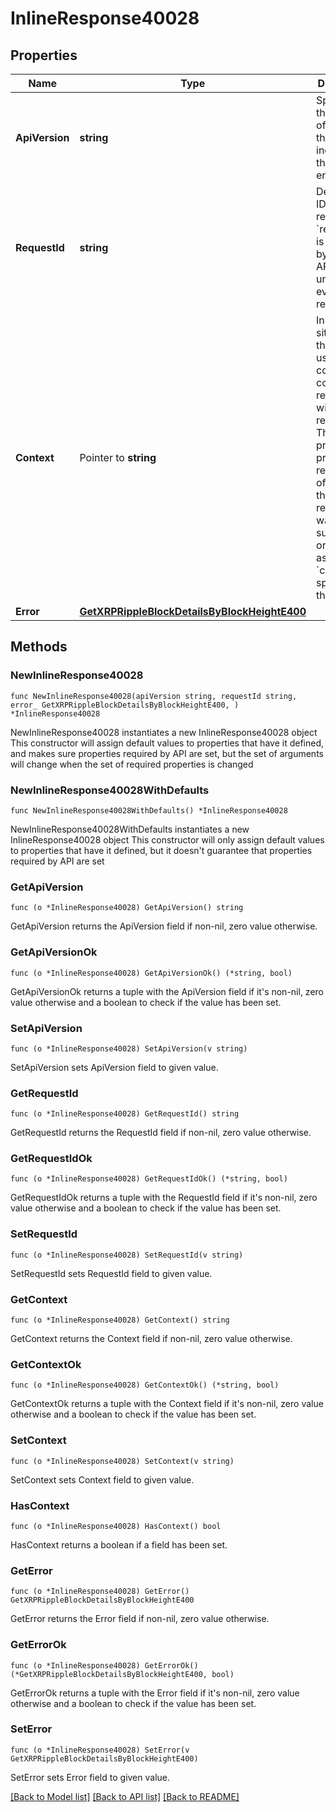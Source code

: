 # InlineResponse40028

## Properties

Name | Type | Description | Notes
------------ | ------------- | ------------- | -------------
**ApiVersion** | **string** | Specifies the version of the API that incorporates this endpoint. | 
**RequestId** | **string** | Defines the ID of the request. The &#x60;requestId&#x60; is generated by Crypto APIs and it&#39;s unique for every request. | 
**Context** | Pointer to **string** | In batch situations the user can use the context to correlate responses with requests. This property is present regardless of whether the response was successful or returned as an error. &#x60;context&#x60; is specified by the user. | [optional] 
**Error** | [**GetXRPRippleBlockDetailsByBlockHeightE400**](GetXRPRippleBlockDetailsByBlockHeightE400.md) |  | 

## Methods

### NewInlineResponse40028

`func NewInlineResponse40028(apiVersion string, requestId string, error_ GetXRPRippleBlockDetailsByBlockHeightE400, ) *InlineResponse40028`

NewInlineResponse40028 instantiates a new InlineResponse40028 object
This constructor will assign default values to properties that have it defined,
and makes sure properties required by API are set, but the set of arguments
will change when the set of required properties is changed

### NewInlineResponse40028WithDefaults

`func NewInlineResponse40028WithDefaults() *InlineResponse40028`

NewInlineResponse40028WithDefaults instantiates a new InlineResponse40028 object
This constructor will only assign default values to properties that have it defined,
but it doesn't guarantee that properties required by API are set

### GetApiVersion

`func (o *InlineResponse40028) GetApiVersion() string`

GetApiVersion returns the ApiVersion field if non-nil, zero value otherwise.

### GetApiVersionOk

`func (o *InlineResponse40028) GetApiVersionOk() (*string, bool)`

GetApiVersionOk returns a tuple with the ApiVersion field if it's non-nil, zero value otherwise
and a boolean to check if the value has been set.

### SetApiVersion

`func (o *InlineResponse40028) SetApiVersion(v string)`

SetApiVersion sets ApiVersion field to given value.


### GetRequestId

`func (o *InlineResponse40028) GetRequestId() string`

GetRequestId returns the RequestId field if non-nil, zero value otherwise.

### GetRequestIdOk

`func (o *InlineResponse40028) GetRequestIdOk() (*string, bool)`

GetRequestIdOk returns a tuple with the RequestId field if it's non-nil, zero value otherwise
and a boolean to check if the value has been set.

### SetRequestId

`func (o *InlineResponse40028) SetRequestId(v string)`

SetRequestId sets RequestId field to given value.


### GetContext

`func (o *InlineResponse40028) GetContext() string`

GetContext returns the Context field if non-nil, zero value otherwise.

### GetContextOk

`func (o *InlineResponse40028) GetContextOk() (*string, bool)`

GetContextOk returns a tuple with the Context field if it's non-nil, zero value otherwise
and a boolean to check if the value has been set.

### SetContext

`func (o *InlineResponse40028) SetContext(v string)`

SetContext sets Context field to given value.

### HasContext

`func (o *InlineResponse40028) HasContext() bool`

HasContext returns a boolean if a field has been set.

### GetError

`func (o *InlineResponse40028) GetError() GetXRPRippleBlockDetailsByBlockHeightE400`

GetError returns the Error field if non-nil, zero value otherwise.

### GetErrorOk

`func (o *InlineResponse40028) GetErrorOk() (*GetXRPRippleBlockDetailsByBlockHeightE400, bool)`

GetErrorOk returns a tuple with the Error field if it's non-nil, zero value otherwise
and a boolean to check if the value has been set.

### SetError

`func (o *InlineResponse40028) SetError(v GetXRPRippleBlockDetailsByBlockHeightE400)`

SetError sets Error field to given value.



[[Back to Model list]](../README.md#documentation-for-models) [[Back to API list]](../README.md#documentation-for-api-endpoints) [[Back to README]](../README.md)


